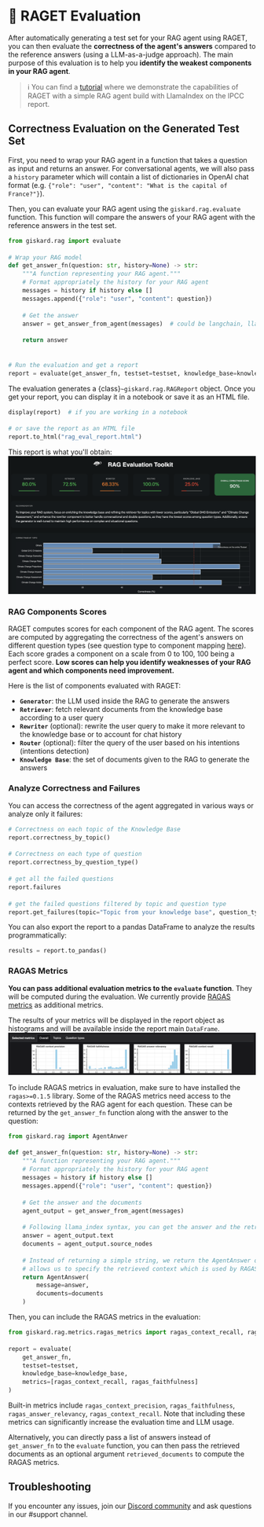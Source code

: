 # 🥇 RAGET Evaluation

After automatically generating a test set for your RAG agent using RAGET, you can then evaluate the **correctness
of the agent's answers** compared to the reference answers (using a LLM-as-a-judge approach). The main purpose
of this evaluation is to help you **identify the weakest components in your RAG agent**.

> ℹ️ You can find a [tutorial](../../../reference/notebooks/RAGET.ipynb) where we demonstrate the capabilities of RAGET
> with a simple RAG agent build with LlamaIndex
> on the IPCC report.

## Correctness Evaluation on the Generated Test Set

First, you need to wrap your RAG agent in a function that takes a question as input and returns an answer. For
conversational agents, we will also pass a `history` parameter which will contain a list of dictionaries in OpenAI chat
format (e.g. `{"role": "user", "content": "What is the capital of France?"}`).

Then, you can evaluate your RAG agent using the `giskard.rag.evaluate` function. This function will compare the answers
of your RAG agent with the reference answers in the test set.

```python
from giskard.rag import evaluate

# Wrap your RAG model
def get_answer_fn(question: str, history=None) -> str:
    """A function representing your RAG agent."""
    # Format appropriately the history for your RAG agent
    messages = history if history else []
    messages.append({"role": "user", "content": question})

    # Get the answer
    answer = get_answer_from_agent(messages)  # could be langchain, llama_index, etc.

    return answer


# Run the evaluation and get a report
report = evaluate(get_answer_fn, testset=testset, knowledge_base=knowledge_base)
```

The evaluation generates a {class}`~giskard.rag.RAGReport` object. Once you get your report, you can display it in a
notebook or save it as an HTML file.

```python
display(report)  # if you are working in a notebook

# or save the report as an HTML file
report.to_html("rag_eval_report.html")
```

This report is what you'll obtain:
![image](../../../_static/raget.png)

### RAG Components Scores

RAGET computes scores for each component of the RAG agent. The scores are computed by aggregating the correctness
of the agent's answers on different question types (see question type to component mapping [here](q_types)).
Each score grades a component on a scale from 0 to 100, 100 being a perfect score. **Low scores can help you identify
weaknesses of your RAG agent and which components need improvement.**

Here is the list of components evaluated with RAGET:

- **`Generator`**: the LLM used inside the RAG to generate the answers
- **`Retriever`**: fetch relevant documents from the knowledge base according to a user query
- **`Rewriter`** (optional): rewrite the user query to make it more relevant to the knowledge base or to account for chat history
- **`Router`** (optional): filter the query of the user based on his intentions (intentions detection)
- **`Knowledge Base`**: the set of documents given to the RAG to generate the answers

### Analyze Correctness and Failures

You can access the correctness of the agent aggregated in various ways or analyze only it failures:

```python
# Correctness on each topic of the Knowledge Base
report.correctness_by_topic()

# Correctness on each type of question
report.correctness_by_question_type()

# get all the failed questions
report.failures

# get the failed questions filtered by topic and question type
report.get_failures(topic="Topic from your knowledge base", question_type="simple")
```

You can also export the report to a pandas DataFrame to analyze the results programmatically:

```python
results = report.to_pandas()
```

### RAGAS Metrics

**You can pass additional evaluation metrics to the `evaluate` function**. They will be computed during the evaluation.
We currently provide [RAGAS metrics](https://docs.ragas.io/en/latest/concepts/metrics/index.html) as additional metrics.

The results of your metrics will be displayed in the report object as histograms and will be available inside the report main `DataFrame`.
![image](../../../_static/ragas_metrics.png)

To include RAGAS metrics in evaluation, make sure to have installed the `ragas>=0.1.5` library. Some of the RAGAS metrics need access to the contexts retrieved by the RAG agent for each question. These can be returned by the `get_answer_fn` function along with the answer to the question:

```python
from giskard.rag import AgentAnwer

def get_answer_fn(question: str, history=None) -> str:
    """A function representing your RAG agent."""
    # Format appropriately the history for your RAG agent
    messages = history if history else []
    messages.append({"role": "user", "content": question})

    # Get the answer and the documents
    agent_output = get_answer_from_agent(messages)

    # Following llama_index syntax, you can get the answer and the retrieved documents
    answer = agent_output.text
    documents = agent_output.source_nodes

    # Instead of returning a simple string, we return the AgentAnswer object which
    # allows us to specify the retrieved context which is used by RAGAS metrics
    return AgentAnswer(
        message=answer,
        documents=documents
    )
```

Then, you can include the RAGAS metrics in the evaluation:

```python
from giskard.rag.metrics.ragas_metrics import ragas_context_recall, ragas_faithfulness

report = evaluate(
    get_answer_fn,
    testset=testset,
    knowledge_base=knowledge_base,
    metrics=[ragas_context_recall, ragas_faithfulness]
)
```

Built-in metrics include `ragas_context_precision`, `ragas_faithfulness`, `ragas_answer_relevancy`,
`ragas_context_recall`. Note that including these metrics can significantly increase the evaluation time and LLM usage.

Alternatively, you can directly pass a list of answers instead of `get_answer_fn` to the `evaluate` function, you can then pass the retrieved documents as an optional argument `retrieved_documents` to compute the RAGAS metrics.

## Troubleshooting

If you encounter any issues, join our [Discord community](https://discord.gg/fkv7CAr3FE) and ask questions in our #support channel.
